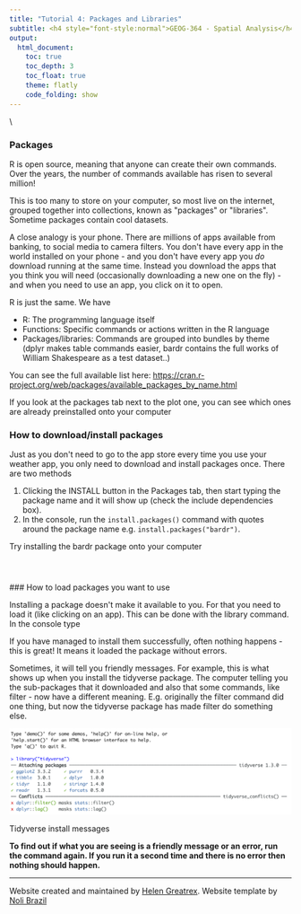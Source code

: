 ```yaml
---
title: "Tutorial 4: Packages and Libraries"
subtitle: <h4 style="font-style:normal">GEOG-364 - Spatial Analysis</h4>
output: 
  html_document:
    toc: true
    toc_depth: 3
    toc_float: true
    theme: flatly
    code_folding: show
---
```


<style>
p.comment {
background-color: #DBDBDB;
padding: 10px;
border: 1px solid black;
margin-left: 25px;
border-radius: 5px;
font-style: normal;
}


</style>

<style type="text/css">
#TOC {
  font-size: 13px;
  font-family: Arial;
}
</style>


\


### Packages

R is open source, meaning that anyone can create their own commands.  Over the years, the number of commands available has risen to several million!  

This is too many to store on your computer, so most live on the internet, grouped together into collections, known as "packages" or "libraries". Sometime packages contain cool datasets. 

A close analogy is your phone.  There are millions of apps available from banking, to social media to camera filters.  You don't have every app in the world installed on your phone - and you don't have every app you *do* download running at the same time.  Instead you download the apps that you think you will need (occasionally downloading a new one on the fly) - and when you need to use an app, you click on it to open.

R is just the same. We have

 - R: The programming language itself
 - Functions: Specific commands or actions written in the R language
 - Packages/libraries: Commands are grouped into bundles by theme (dplyr makes table commands easier, bardr contains the full works of William Shakespeare as a test dataset..)
 
You can see the full available list here: https://cran.r-project.org/web/packages/available_packages_by_name.html

If you look at the packages tab next to the plot one, you can see which ones are already preinstalled onto your computer 

### How to download/install packages

Just as you don't need to go to the app store every time you use your weather app, you only need to download and install packages once.  There are two methods

1. Clicking the INSTALL button in the Packages tab, then start typing the package name and it will show up (check the include dependencies box).
2. In the console, run the `install.packages()` command with quotes around the package name e.g. `install.packages("bardr")`.

Try installing the bardr package onto your computer

<br>

<div style="margin-bottom:25px;">
</div>
### How to load packages you want to use

Installing a package doesn't make it available to you.  For that you need to load it (like clicking on an app).  This can be done with the library command.  In the console type




If you have managed to install them successfully, often nothing happens - this is great!  It means it loaded the package without errors.

Sometimes, it will tell you friendly messages.  For example, this is what shows up when you install the tidyverse package.  The computer telling you the sub-packages that it downloaded and also that some commands, like filter - now have a different meaning.  E.g. originally the filter command did one thing, but now the tidyverse package has made filter do something else.

<div class="figure">
<img src="Tutorial4a_fig1_tidyversetext.png" alt="Tidyverse install messages" width="1532" />
<p class="caption">Tidyverse install messages</p>
</div>

**To find out if what you are seeing is a friendly message or an error, run the command again.  If you run it a second time and there is no error then nothing should happen.**


***



Website created and maintained by [Helen Greatrex](https://www.geog.psu.edu/directory/helen-greatrex). Website template by [Noli Brazil](https://nbrazil.faculty.ucdavis.edu/)
